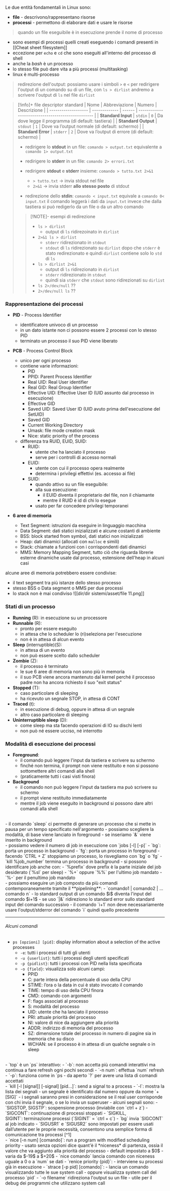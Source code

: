Le due entità fondamentali in Linux sono:
- **file** - descrivono/rappresentano risorse
- **processi** - permettono di elaborare dati e usare le risorse

>quando un file eseguibile è in esecuzione prende il nome di processo

- sono esempi di processi quelli creati eseguendo i comandi presenti in [[Cheat sheet filesystem]]
- eccezione per `echo` e `cd` che sono eseguiti all'interno del processo di shell
- anche la *bash* è un processo
- lo stesso file può dare vita a più processi (multitasking)
- linux è multi-processo

>redirezione dell'output:
>possiamo usare i simboli `>` e `<` per redirigere l'output di un comando su di un file, con `ls > dirlist` andremo a scrivere l'output di `ls` nel file `dirlist`

> [!info]+ file descriptor standard
> | Nome                | Abbreviazione | Numero | Descrizione                                       |
| ------------------- | ------------- | ------ | ------------------------------------------------- |
| **Standard Input**  | `stdin`       | `0`    | Da dove legge il programma (di default: tastiera) |
| **Standard Output** | `stdout`      | `1`    | Dove va l’output normale (di default: schermo)    |
| **Standard Error**  | `stderr`      | `2`    | Dove va l’output di errore (di default: schermo)  | 
>
> - redirigere lo **stdout** in un file:
> 	`comando > output.txt` equivalente a `comando 1> output.txt`
>
> - redirigere lo **stderr** in un file:
> 	`comando 2> errori.txt`
> 
> - redirigere **stdout** e **stderr** insieme:
> 	`comando > tutto.txt 2>&1`
> 	- `> tutto.txt` → invia stdout nel file
> 	- `2>&1` → invia stderr **allo stesso posto** di stdout
> 
> - redirezione dello **stdin**:
>     `comando < input.txt` equivale a `comando 0< input.txt`
>     il comando leggerà i dati da `input.txt` invece che dalla tastiera
>     si può redigerlo da un file o da un altro comando
> 
>> [!NOTE]- esempi di redirezione
> > - `ls > dirlist`
> > 	- output di `ls` ridirezoinato in `dirlist`
> > - `2>&1 ls > dirlist`
> > 	- `stderr` ridirezionato in  `stdout`
> > 	- `stdout` di `ls` ridirezionato su `dirlist` dopo che `stderr` è stato redirezionato e quindi `dirlist` contiene solo lo `std` di `ls`
> > - `ls > dirlist 2>&1`
> > 	- output di `ls` ridirezionato in `dirlist`
> > 	- `stderr` ridirezionato in `stdout`
> > 	- quindi sia `stderr` che `stdout` sono ridirezionati su `dirlist`
> > - `ls 2>/dev/null` ??
> > - `2>/dev/null ls` ??

### Rappresentazione dei processi
- **PID** - Process Identifier
	- identificatore univoco di un processo
	- in un dato istante non ci possono essere 2 processi con lo stesso PID
	- terminato un processo il suo PID viene liberato
- **PCB** - Process Control Block
	- unico per ogni processo
	- contiene varie informazioni:
		- PID
		- PPID: Parent Process Identifier
		- Real UID: Real User identifier
		- Real GID: Real Group Identifier
		- Effective UID: Effective User ID (UID assunto dal processo in esecuzione)
		- Effective GID
		- Saved UID: Saved User ID (UID avuto prima dell'esecuzione del SetUID)
		- Saved GID
		- Current Working Directory
		- Umask: file mode creation mask
		- Nice: static priority of the process
	- differenza tra RUID, EUID, SUID:
		- RUID:
			- utente che ha lanciato il processo
			- serve per i controlli di accesso normali
		- EUID:
			- utente con cui il processo opera realmente
			- determina i privilegi effettivi (es. accesso ai file)
		- SUID:
			- quando attivo su un file eseguibile:
		    - alla sua esecuzione:
			    - il EUID diventa il proprietario del file, non il chiamante
			    - mentre il RUID è id di chi lo esegue
			- usato per far concedere privilegi temporanei

- **6 aree di memoria**
	- Text Segment: istruzioni da eseguire in linguaggio macchina
	- Data Segment: dati statici inizializzati e alcune costanti di ambiente
	- BSS: block started from symbol, dati statici non inizializzati
	- Heap: dati dinamici (allocati con `malloc` e simili)
	- Stack: chiamate a funzioni con i corrispondenti dati dinamici
	- MMS: Memory Mapping Segment, tutto ciò che riguarda librerie esterne dinamiche usate dal processo, estensione dell'heap in alcuni casi

alcune aree di memoria potrebbero essere condivise:
- il text segment tra più istanze dello stesso processo
- stesso BSS o Data segment o MMS per due processi
- lo stack non è mai condiviso
![[dir/dir sistemi/asset/file 11.png]]

### Stati di un processo
- **Running** (R): in esecuzione su un processore
- **Runnable** (R): 
	- pronto per essere eseguito
	- in attesa che lo scheduler lo (ri)seleziona per l'esecuzione
	- non è in attesa di alcun evento
- **Sleep** (interruptible)(S):
	- in attesa di un evento
	- non può essere scelto dallo scheduler
- **Zombie** (Z):
	- il processo è terminato
	- le sue 6 aree di memoria non sono più in memoria
	- il suo PCB viene ancora mantenuto dal kernel perché il processo padre non ha ancora richiesto il suo "exit status"
- **Stopped** (T):
	- caso particolare di sleeping
	- ha ricevuto un segnale STOP, in attesa di CONT
- **Traced** (t):
	- in esecuzione di debug, oppure in attesa di un segnale
	- altro caso particolare di sleeping
- **Uninterruptible sleep** (D):
	- come sleep ma sta facendo operazioni di IO su dischi lenti
	- non può né essere ucciso, né interrotto

### Modalità di esecuzione dei processi
- **Foreground**:
	- il comando può leggere l'input da tastiera e scrivere su schermo
	- finché non termina, il prompt non viene restituito e non si possono sottomettere altri comandi alla shell
	- (praticamente tutti i casi visti finora)
- **Background**
	- il comando non può leggere l'input da tastiera ma può scrivere su schermo
	- il prompt viene restituito immediatamente
	- mentre il job viene eseguito in background si possono dare altri comandi alla shell
<br>
- il comando `sleep` ci permette di generare un processo che si mette in pausa per un tempo specificato nell'argomento
	- possiamo scegliere la modalità, di base viene lanciato in foreground
	- se inseriamo `&` viene inserito in background
<br>
- possiamo vedere il numero di job in esecuzione con `jobs [-l] [-p]`
	- `bg`: porta un processo in background
	- `fg`: porta un processo in foreground
	- facendo `CTRL + Z` stoppiamo un processo, lo risvegliamo con `bg` o `fg`
	- `kill %job_number` termina un processo in background
- si possono identificare job anche con:
	- `%prefix` dove prefix è la parte iniziale del job desiderato (`%sl` per sleep)
	- `%+` oppure `%%` per l'ultimo job mandato
	- `%-` per il penultimo job mandato
<br>
- possiamo eseguire un job composto da più comandi contemporaneamente tramite il **pipelining**: 
	- `comando1 | comando2 | ... comando n`
	- lo standard output di un comando $i$ diventa l'input del comando $i+1$
	- se uso `|&` ridireziono lo standard error sullo standard input del comando successivo
	- il comando `i+1` non deve necessariamente usare l'output/stderror del comando `i` quindi quello precedente

--- 
###### Alcuni comandi
- `ps [opzioni] [pid]`: display information about a selection of the active processes
	- `-e`: tutti i processi di tutti gli utenti 
	- `-u {userlist}`: tutti i processi degli utenti specificati
	- `-p {pidlist}`: tutti i processi con PID nella lista specificata
	- `-o {field}`: visualizza solo alcuni campi:
		- PPID
		- C: parte intera della percentuale di uso della CPU
		- STIME: l’ora o la data in cui è stato invocato il comando
		- TIME: tempo di uso della CPU finora
		- CMD: comando con argomenti
		- F: flags associati al processo
		- S: modalità del processo
		- UID: utente che ha lanciato il processo
		- PRI: attuale priorità del processo
		- NI: valore di nice da aggiungere alla priorità
		- ADDR: indirizzo di memoria del processo
		- SZ: dimensione totale del processo in numero di pagine sia in memoria che su disco
		- WCHAN: se il processo è in attesa di un qualche segnale o in sleep
<br>
- `top` è un `ps` interattivo:
	- `-b`: non accetta più comandi interattivi ma continua a fare refresh ogni pochi secondi
	- `-n num`: effettua `num` refresh
	- `-p`: funziona come in `ps
	- da aperto `?` per avere una lista di comandi accettati
<br>
- `kill [-l [signal]] [-signal] [pid...]`: send a signal to a process
	- `-l`: mostra la lista dei segnali
	- un segnale è identificato dal numero oppure da nome `+ [SIG]`
	- i segnali saranno presi in considerazione se il real user corrisponde con chi invia il segnale, o se lo invia un superuser
	- alcuni segnali sono:
		- `SIGSTOP, SIGSTP`: sospensione processo (inviabile con `ctrl + z`)
		- `SIGCONT`: continuazione di processi stoppati
		- `SIGKILL, SIGINT`: terminazione processi (`SIGINT` = `ctrl + c`)
		- `bg` invia `SIGCONT` al job indicato
		- `SIGUSR1` e `SIGUSR2` sono impostati per essere usati dall’utente per le proprie necessità, consentono una semplice forma di comunicazione tra processi [^1]
<br>
- `nice [-n num] [comando]`: run a program with modified scheduling priority
	- usato senza opzioni dice quant'è il *niceness* di partenza, ossia il valore che va aggiunto alla priorità del processo
		- default impostato a $0$
		- varia da $-19$ a $+20$
	- `nice comando` lancia comando con niceness uguale a 0 o a `num` se dati
- `renice priority {pid}`:
	- interviene su processi già in esecuzione
- `strace [-p pid] [comando]`:
	- lancia un comando visualizzando tutte le sue system call
	- oppure visualizza system call del processo `pid`
	- `-o filename` ridireziona l'output su un file
	- utile per il debug dei programmi che utilizzano system call


[^1]: ad esempio in un programma P1 possiamo assegnare un pezzo di codice a `SIGUSR1` e se un programma P2 invia un `SIGUSR1` a P1 questo eseguirà quel codice
